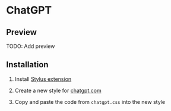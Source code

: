 # ChatGPT

## Preview

TODO: Add preview

## Installation

1. Install [Stylus extension](https://chromewebstore.google.com/detail/stylus/clngdbkpkpeebahjckkjfobafhncgmne?hl=en&pli=1)

2. Create a new style for [chatgpt.com](https://chatgpt.com/)

3. Copy and paste the code from `chatgpt.css` into the new style
